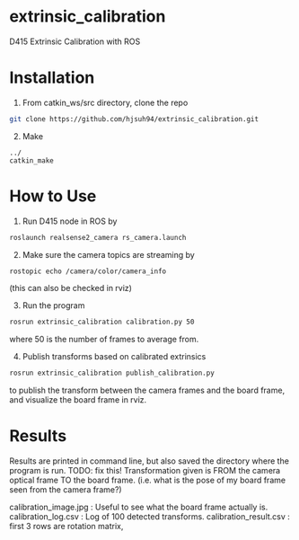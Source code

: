 # extrinsic_calibration
D415 Extrinsic Calibration with ROS

# Installation

1. From catkin_ws/src directory, clone the repo
```bash
git clone https://github.com/hjsuh94/extrinsic_calibration.git
```
2. Make 
```
../
catkin_make
```

# How to Use 

1. Run D415 node in ROS by 
```bash
roslaunch realsense2_camera rs_camera.launch
```
2. Make sure the camera topics are streaming by 
```bash
rostopic echo /camera/color/camera_info 
```
(this can also be checked in rviz) 

3. Run the program  
```bash
rosrun extrinsic_calibration calibration.py 50
```
where 50 is the number of frames to average from. 

4. Publish transforms based on calibrated extrinsics 
```bash
rosrun extrinsic_calibration publish_calibration.py
```

to publish the transform between the camera frames and the board frame, and visualize the board frame in rviz. 

# Results

Results are printed in command line, but also saved the directory where the program is run. TODO: fix this! 
Transformation given is FROM the camera optical frame TO the board frame. (i.e. what is the pose of my board frame seen from the camera frame?) 

calibration_image.jpg  : Useful to see what the board frame actually is.  
calibration_log.csv    : Log of 100 detected transforms. 
calibration_result.csv : first 3 rows are rotation matrix, 
